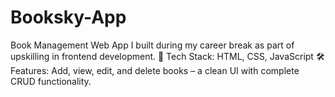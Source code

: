 # Booksky-App
 Book Management Web App I built during my career break as part of upskilling in frontend development.
🔧 Tech Stack: HTML, CSS, JavaScript
 🛠️ Features: Add, view, edit, and delete books – a clean UI with complete CRUD functionality.
